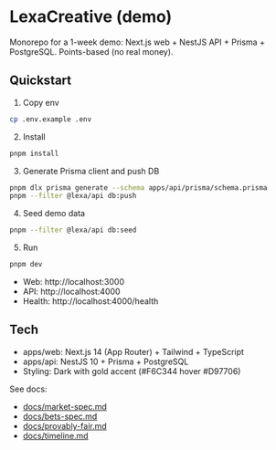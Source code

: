 # LexaCreative (demo)

Monorepo for a 1-week demo: Next.js web + NestJS API + Prisma + PostgreSQL. Points-based (no real money).

## Quickstart

1. Copy env
```bash
cp .env.example .env
```

2. Install
```bash
pnpm install
```

3. Generate Prisma client and push DB
```bash
pnpm dlx prisma generate --schema apps/api/prisma/schema.prisma
pnpm --filter @lexa/api db:push
```

4. Seed demo data
```bash
pnpm --filter @lexa/api db:seed
```

5. Run
```bash
pnpm dev
```

- Web: http://localhost:3000
- API: http://localhost:4000
- Health: http://localhost:4000/health

## Tech

- apps/web: Next.js 14 (App Router) + Tailwind + TypeScript
- apps/api: NestJS 10 + Prisma + PostgreSQL
- Styling: Dark with gold accent (#F6C344 hover #D97706)

See docs:
- [docs/market-spec.md](docs/market-spec.md)
- [docs/bets-spec.md](docs/bets-spec.md)
- [docs/provably-fair.md](docs/provably-fair.md)
- [docs/timeline.md](docs/timeline.md)
